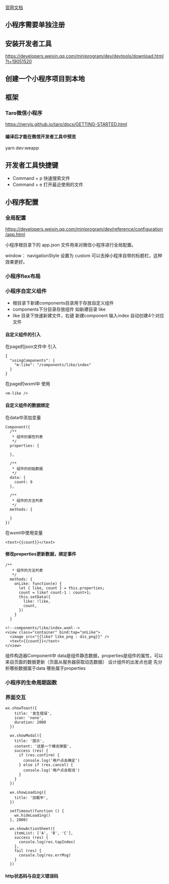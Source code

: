 [官网文档](https://mp.weixin.qq.com/wiki?t=resource/res_main&id=mp1474632113_xQVCl)

## 小程序需要单独注册

## 安装开发者工具
https://developers.weixin.qq.com/miniprogram/dev/devtools/download.html?t=19051520

## 创建一个小程序项目到本地


## 框架
### Taro微信小程序
https://nervjs.github.io/taro/docs/GETTING-STARTED.html

#### 编译后才能在微信开发者工具中预览
yarn dev:weapp

## 开发者工具快捷键

* Command + p 快速搜索文件
* Command + e 打开最近使用的文件

## 小程序配置
### 全局配置
https://developers.weixin.qq.com/miniprogram/dev/reference/configuration/app.html

小程序根目录下的 app.json 文件用来对微信小程序进行全局配置。

window：
navigationStyle 设置为 custom 可以去掉小程序自带的标题栏，这种效果更好。

### 小程序flex布局


### 小程序自定义组件

* 根目录下新建components目录用于存放自定义组件
* components下分目录存放组件 如新建目录 like
* like 目录下快速新建文件，右键 新建component 输入index 自动创建4个对应文件

#### 自定义组件的引入
在page的json文件中 引入

```
{
  "usingComponents": {
    "m-like": "/components/like/index"
  }
}
```
在page的wxml中 使用

```
<m-like />
```

#### 自定义组件的数据绑定

在data中添加变量
```
Component({
  /**
   * 组件的属性列表
   */
  properties: {

  },

  /**
   * 组件的初始数据
   */
  data: {
  	count: 9
  },

  /**
   * 组件的方法列表
   */
  methods: {

  }
})
```

在wxml中使用变量
```
<text>{{count}}</text>
```

#### 修改properties更新数据，绑定事件

```
/**
   * 组件的方法列表
   */
  methods: {
    onLike: function(e) {
      let { like, count } = this.properties;
      count = like? count-1 : count+1;
      this.setData({
        like: !like,
        count,
      })
    }
  }

<!--components/like/index.wxml-->
<view class="container" bind:tap="onLike">
  <image src="{{like? like_png : dis_png}}" />
  <text>{{count}}</text>
</view>

```

组件构造器Component中 data是组件静态数据，properties是组件的属性，可以来自页面的数据更新（页面从服务器获取动态数据）
设计组件的出发点也是 先分析哪些数据属于data 哪些属于properties

### 小程序的生命周期函数


### 界面交互
```
wx.showToast({
    title: '发生错误',
    icon: 'none',
    duration: 2000
  })

  wx.showModal({
    title: '提示',
    content: '这是一个模态弹窗',
    success (res) {
      if (res.confirm) {
        console.log('用户点击确定')
      } else if (res.cancel) {
        console.log('用户点击取消')
      }
    }
  })

  wx.showLoading({
    title: '加载中',
  })
  
  setTimeout(function () {
    wx.hideLoading()
  }, 2000)

  wx.showActionSheet({
    itemList: ['A', 'B', 'C'],
    success (res) {
      console.log(res.tapIndex)
    },
    fail (res) {
      console.log(res.errMsg)
    }
  })
```

#### http状态码与自定义错误码














